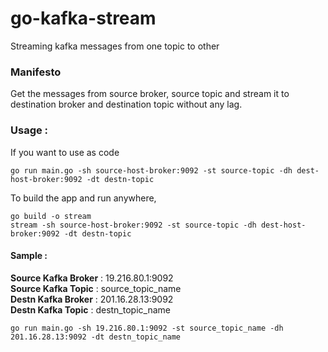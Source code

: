 # go-kafka-stream
Streaming kafka messages from one topic to other

### Manifesto
Get the messages from source broker, source topic and stream it to destination broker and destination topic without any lag. 

### Usage :

If you want to use as code  
```
go run main.go -sh source-host-broker:9092 -st source-topic -dh dest-host-broker:9092 -dt destn-topic
```

To build the app and run anywhere, 
```
go build -o stream
stream -sh source-host-broker:9092 -st source-topic -dh dest-host-broker:9092 -dt destn-topic
```

#### Sample :

**Source Kafka Broker** : 19.216.80.1:9092  
**Source Kafka Topic** : source_topic_name  
**Destn Kafka Broker** : 201.16.28.13:9092  
**Destn Kafka Topic** : destn_topic_name  

`go run main.go -sh 19.216.80.1:9092 -st source_topic_name -dh 201.16.28.13:9092 -dt destn_topic_name`
